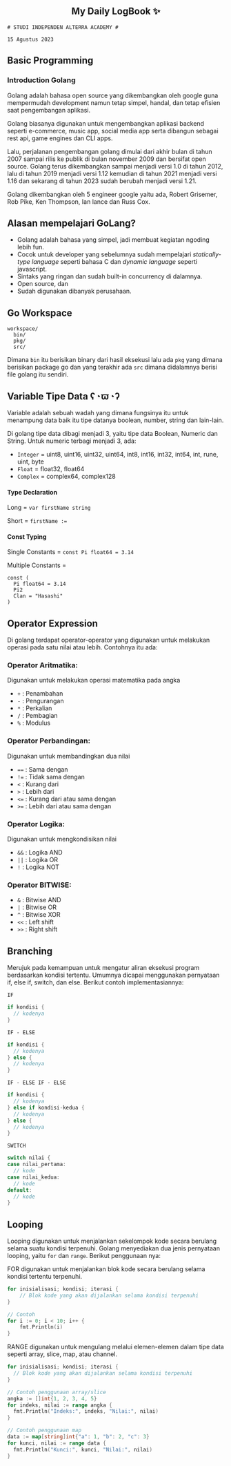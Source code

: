 <h2 align="center">My Daily LogBook ✨</h2>

```
# STUDI INDEPENDEN ALTERRA ACADEMY #

15 Agustus 2023
```

## Basic Programming

### Introduction Golang

Golang adalah bahasa open source yang dikembangkan oleh google guna mempermudah development namun tetap simpel, handal, dan tetap efisien saat pengembangan aplikasi.

Golang biasanya digunakan untuk mengembangkan aplikasi backend seperti e-commerce, music app, social media app serta dibangun sebagai rest api, game engines dan CLI apps.

Lalu, perjalanan pengembangan golang dimulai dari akhir bulan di tahun 2007 sampai rilis ke publik di bulan november 2009 dan bersifat open source. Golang terus dikembangkan sampai menjadi versi 1.0 di tahun 2012, lalu di tahun 2019 menjadi versi 1.12 kemudian di tahun 2021 menjadi versi 1.16 dan sekarang di tahun 2023 sudah berubah menjadi versi 1.21.

Golang dikembangkan oleh 5 engineer google yaitu ada, Robert Grisemer, Rob Pike, Ken Thompson, Ian lance dan Russ Cox.

## Alasan mempelajari GoLang?

- Golang adalah bahasa yang simpel, jadi membuat kegiatan ngoding lebih fun.
- Cocok untuk developer yang sebelumnya sudah mempelajari _statically-type language_ seperti bahasa C dan _dynamic language_ seperti javascript.
- Sintaks yang ringan dan sudah built-in concurrency di dalamnya.
- Open source, dan
- Sudah digunakan dibanyak perusahaan.

## Go Workspace

```
workspace/
  bin/
  pkg/
  src/
```

Dimana `bin` itu berisikan binary dari hasil eksekusi
lalu ada `pkg` yang dimana berisikan package go
dan yang terakhir ada `src` dimana didalamnya berisi file golang itu sendiri.

## Variable Tipe Data ʕ◔ϖ◔ʔ

Variable adalah sebuah wadah yang dimana fungsinya itu untuk menampung data baik itu tipe datanya boolean, number, string dan lain-lain.

Di golang tipe data dibagi menjadi 3, yaitu tipe data Boolean, Numeric dan String.
Untuk numeric terbagi menjadi 3, ada:

- `Integer` = uint8, uint16, uint32, uint64, int8, int16, int32, int64, int, rune, uint, byte
- `Float` = float32, float64
- `Complex` = complex64, complex128

#### Type Declaration

Long = `var firstName string`

Short = `firstName :=`

#### Const Typing

Single Constants = `const Pi float64 = 3.14`

Multiple Constants =

```
const (
  Pi float64 = 3.14
  Pi2
  Clan = "Hasashi"
)
```

## Operator Expression

Di golang terdapat operator-operator yang digunakan untuk melakukan operasi pada satu nilai atau lebih. Contohnya itu ada:

### Operator Aritmatika:

Digunakan untuk melakukan operasi matematika pada angka

- `+` : Penambahan
- `-` : Pengurangan
- `*` : Perkalian
- `/` : Pembagian
- `%` : Modulus

### Operator Perbandingan:

Digunakan untuk membandingkan dua nilai

- `==` : Sama dengan
- `!=` : Tidak sama dengan
- `<` : Kurang dari
- `>` : Lebih dari
- `<=` : Kurang dari atau sama dengan
- `>=` : Lebih dari atau sama dengan

### Operator Logika:

Digunakan untuk mengkondisikan nilai

- `&&` : Logika AND
- `||` : Logika OR
- `!` : Logika NOT

### Operator BITWISE:

- `&` : Bitwise AND
- `|` : Bitwise OR
- `^` : Bitwise XOR
- `<<` : Left shift
- `>>` : Right shift

## Branching

Merujuk pada kemampuan untuk mengatur aliran eksekusi program berdasarkan kondisi tertentu. Umumnya dicapai menggunakan pernyataan if, else if, switch, dan else.
Berikut contoh implementasiannya:

`IF`

```go
if kondisi {
  // kodenya
}
```

`IF - ELSE`

```go
if kondisi {
  // kodenya
} else {
  // kodenya
}
```

`IF - ELSE IF - ELSE`

```go
if kondisi {
  // kodenya
} else if kondisi-kedua {
  // kodenya
} else {
  // kodenya
}
```

`SWITCH`

```go
switch nilai {
case nilai_pertama:
  // kode
case nilai_kedua:
  // kode
default:
  // kode
}
```

## Looping

Looping digunakan untuk menjalankan sekelompok kode secara berulang selama suatu kondisi terpenuhi. Golang menyediakan dua jenis pernyataan looping, yaitu `for` dan `range`. Berikut penggunaan nya:

FOR digunakan untuk menjalankan blok kode secara berulang selama kondisi tertentu terpenuhi.

```go
for inisialisasi; kondisi; iterasi {
    // Blok kode yang akan dijalankan selama kondisi terpenuhi
}

// Contoh
for i := 0; i < 10; i++ {
    fmt.Println(i)
}
```

RANGE digunakan untuk mengulang melalui elemen-elemen dalam tipe data seperti array, slice, map, atau channel.

```go
for inisialisasi; kondisi; iterasi {
  // Blok kode yang akan dijalankan selama kondisi terpenuhi
}

// Contoh penggunaan array/slice
angka := []int{1, 2, 3, 4, 5}
for indeks, nilai := range angka {
  fmt.Println("Indeks:", indeks, "Nilai:", nilai)
}

// Contoh penggunaan map
data := map[string]int{"a": 1, "b": 2, "c": 3}
for kunci, nilai := range data {
  fmt.Println("Kunci:", kunci, "Nilai:", nilai)
}
```

